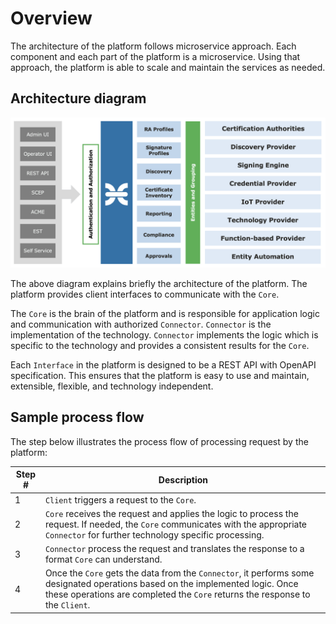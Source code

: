 # Overview

The architecture of the platform follows microservice approach.
Each component and each part of the platform is a microservice. Using that approach, the platform is able to scale and maintain the services as needed.

## Architecture diagram

![Czertainly ingredients](../../assets/platform-ingredients.png)

The above diagram explains briefly the architecture of the platform. The platform provides client interfaces to communicate with the `Core`.

The `Core` is the brain of the platform and is responsible for application logic and communication with authorized `Connector`. `Connector` is the implementation of the technology. `Connector` implements the logic which is specific to the technology and provides a consistent results for the `Core`.

Each `Interface` in the platform is designed to be a REST API with OpenAPI specification. This ensures that the platform is easy to use and maintain, extensible, flexible, and technology independent. 

## Sample process flow

The step below illustrates the process flow of processing request by the platform:

| Step # | Description                                                                                                                                                                                                                                                                                        |
| ------ | -------------------------------------------------------------------------------------------------------------------------------------------------------------------------------------------------------------------------------------------------------------------------------------------------- |
| 1      | `Client` triggers a request to the `Core`.                                                                                                                                                                                               |
| 2      | `Core` receives the request and applies the logic to process the request. If needed, the `Core` communicates with the appropriate `Connector` for further technology specific processing.                                                                                                                                                                                                     |
| 3      | `Connector` process the request and translates the response to a format `Core` can understand.                                                                                                            |
| 4      | Once the `Core` gets the data from the `Connector`, it performs some designated operations based on the implemented logic. Once these operations are completed the `Core` returns the response to the `Client`.                                          |